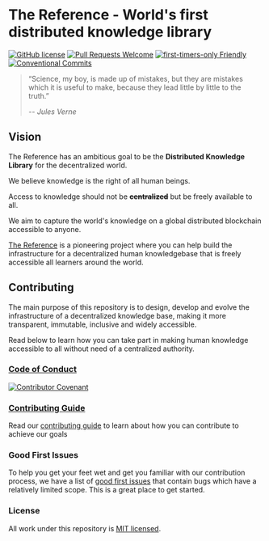 # The Reference - World's first distributed knowledge library

[![GitHub license](https://img.shields.io/badge/license-MIT-blue.svg)](./LICENSE)
[![Pull Requests Welcome](https://img.shields.io/badge/PRs-welcome-brightgreen.svg?style=flat)](http://makeapullrequest.com)
[![first-timers-only Friendly](https://img.shields.io/badge/first--timers--only-friendly-blue.svg)](http://www.firsttimersonly.com/)
[![Conventional Commits](https://img.shields.io/badge/Conventional%20Commits-1.0.0-yellow.svg)](https://conventionalcommits.org)

> “Science, my boy, is made up of mistakes, but they are mistakes which it is useful to make, because they lead little by little to the truth.”
>
> -- <cite>Jules Verne</cite>

## Vision

The Reference has an ambitious goal to be the **Distributed Knowledge Library** for the decentralized world.

We believe knowledge is the right of all human beings.

Access to knowledge should not be ~~**centralized**~~ but be freely available to all.

We aim to capture the world's knowledge on a global distributed blockchain accessible to anyone.

[The Reference](https://www.thereference.page) is a pioneering project where you can help build the infrastructure for a decentralized human knowledgebase that is freely accessible all learners around the world.

## Contributing

The main purpose of this repository is to design, develop and evolve the infrastructure of a decentralized knowledge base, making it more transparent, immutable, inclusive and widely accessible.

Read below to learn how you can take part in making human knowledge accessible to all without need of a centralized authority.

### [Code of Conduct](CODE_OF_CONDUCT.md)

[![Contributor Covenant](https://img.shields.io/badge/Contributor%20Covenant-v2.0%20adopted-ff69b4.svg)](CODE_OF_CONDUCT.md)

### [Contributing Guide](CONTRIBUTING.md)

Read our [contributing guide](CONTRIBUTING.md) to learn about how you can contribute to achieve our goals

### Good First Issues

To help you get your feet wet and get you familiar with our contribution process, we have a list of [good first issues](#) that contain bugs which have a relatively limited scope. This is a great place to get started.

### License

All work under this repository is [MIT licensed](./LICENSE).
